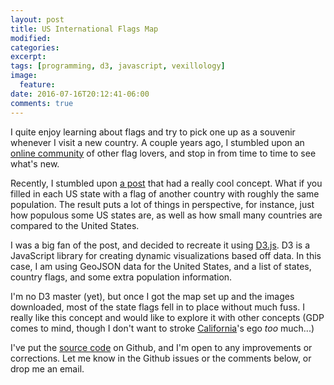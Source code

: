 ```yaml
---
layout: post
title: US International Flags Map
modified:
categories:
excerpt:
tags: [programming, d3, javascript, vexillology]
image:
  feature:
date: 2016-07-16T20:12:41-06:00
comments: true
---
```


I quite enjoy learning about flags and try to pick one up as a souvenir whenever I visit a new country.  A couple years ago, I stumbled upon an [online community](http://www.reddit.com/r/vexillology) of other flag lovers, and stop in from time to time to see what's new.

Recently, I stumbled upon [a post](https://www.reddit.com/r/vexillology/comments/4t2b50/my_roughly_somewhat_us_state_to_country/) that had a really cool concept.  What if you filled in each US state with a flag of another country with roughly the same population.  The result puts a lot of things in perspective, for instance, just how populous some US states are, as well as how small many countries are compared to the United States.

I was a big fan of the post, and decided to recreate it using [D3.js](https://d3js.org/).  D3 is a JavaScript library for creating dynamic visualizations based off data.  In this case, I am using GeoJSON data for the United States, and a list of states, country flags, and some extra population information.

<div id="map-canvas"></div>
<div id="tooltip-container"></div>

I'm no D3 master (yet), but once I got the map set up and the images downloaded, most of the state flags fell in to place without much fuss.  I really like this concept and would like to explore it with other concepts (GDP comes to mind, though I don't want to stroke [California](http://www.latimes.com/business/la-fi-california-world-economy-20150702-story.html)'s ego *too* much...)

I've put the [source code](https://github.com/arbrown/flagmap) on Github, and I'm open to any improvements or corrections.  Let me know in the Github issues or the comments below, or drop me an email.

<script src="//d3js.org/d3.v3.min.js" charset="utf-8"></script>
<script src="//d3js.org/topojson.v1.min.js"></script>
<script src="https://code.jquery.com/jquery-2.1.4.min.js"></script>
<script src="/assets/js/flagmap/script.js"></script>

<link rel="stylesheet" href="/assets/css/flagmap/flagmap.css">
